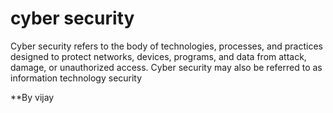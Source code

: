 # cyber security

Cyber security refers to the body of technologies, processes, and practices
designed to protect networks, devices, programs, and data from attack, damage, or unauthorized access.
Cyber security may also be referred to as information technology security

**By vijay
